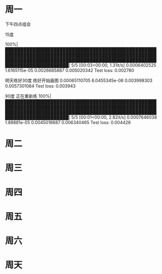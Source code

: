 # 周一
下午四点组会

15度

100%|███████████████████████████████████████████████████████████████████████████████████████████████████████████████████████████████████████████████████████████████████████████| 5/5 [00:03<00:00,  1.31it/s]
0.0006402525 1.6165115e-05 0.0026685887 0.005020342
Test loss: 0.002780


明天练好30度
练好开始画图
0.00065110705 6.0455345e-06 0.003998303 0.0057301084
Test loss: 0.003943

90度
正在重新练
100%|███████████████████████████████████████████████████████████████████████████████████████████████████████████████████████████████████████████████████████████████████████████| 5/5 [00:01<00:00,  2.82it/s]
0.0007646038 1.89881e-05 0.0045016687 0.006340465
Test loss: 0.004428


# 周二

# 周三

# 周四

# 周五

# 周六

# 周天